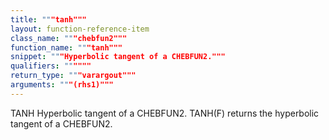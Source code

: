 ```yaml
---
title: """tanh"""
layout: function-reference-item
class_name: """chebfun2"""
function_name: """tanh"""
snippet: """Hyperbolic tangent of a CHEBFUN2."""
qualifiers: """"""
return_type: """varargout"""
arguments: """(rhs1)"""
---
```


 TANH   Hyperbolic tangent of a CHEBFUN2.
    TANH(F) returns the hyperbolic tangent of a CHEBFUN2.
